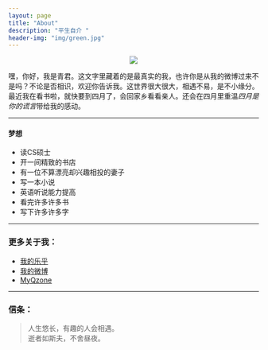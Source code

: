 ```yaml
---
layout: page
title: "About"
description: "平生自介 "
header-img: "img/green.jpg"
---
```


<center>
    <p><img src="https://raw.githubusercontent.com/1loveyou/Mypicture/master/imags/qingjun2.png" align="center"></p>
</center>

嘿，你好，我是青君。这文字里藏着的是最真实的我，也许你是从我的微博过来不是吗？不论是否相识，欢迎你告诉我。这世界很大很大，相遇不易，是不小缘分。最近我在看书啦，就快要到四月了，会回家乡看看亲人。还会在四月里重温*四月是你的谎言*带给我的感动。

---

#### 梦想

- 读CS硕士
- 开一间精致的书店
- 有一位不算漂亮却兴趣相投的妻子
- 写一本小说
- 英语听说能力提高
- 看完许多许多书
- 写下许多许多字

---

### 更多关于我：


- [我的乐乎](http://hiiloveyou.lofter.com/)
- [我的微博](http://weibo.com/iwangu)
- [MyQzone](http://user.qzone.qq.com/919094850//)

---

### 信条：


>人生悠长，有趣的人会相遇。  
逝者如斯夫，不舍昼夜。










